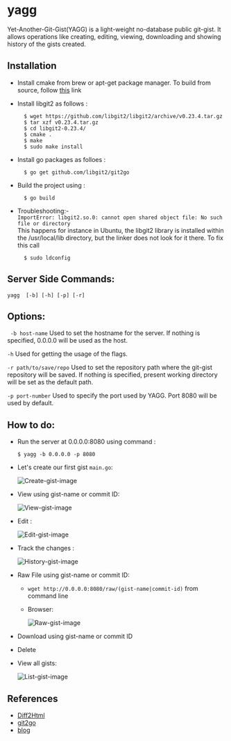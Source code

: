 # yagg

Yet-Another-Git-Gist(YAGG) is a light-weight no-database public git-gist. It allows operations like creating, editing, viewing, downloading and showing history of the gists created.

## Installation


- Install cmake from brew or apt-get package manager. To build from source, follow [this](https://cmake.org/install/) link

- Install libgit2 as follows :
    ```
      $ wget https://github.com/libgit2/libgit2/archive/v0.23.4.tar.gz
      $ tar xzf v0.23.4.tar.gz
      $ cd libgit2-0.23.4/
      $ cmake .
      $ make
      $ sudo make install
    ```

- Install go packages as folloes :
    ```
      $ go get github.com/libgit2/git2go
    ```

- Build the project using :
    ```
      $ go build
    ```


- Troubleshooting:-  
    ```ImportError: libgit2.so.0: cannot open shared object file: No such file or directory```  
         This happens for instance in Ubuntu, the libgit2 library is installed within the /usr/local/lib directory, but the linker does not look for it there.
         To fix this call
    ```
      $ sudo ldconfig
    ```

## Server Side Commands:

```
yagg  [-b] [-h] [-p] [-r]
```

## Options:


``` -b host-name```
    Used to set the hostname for the server. If nothing is specified, 0.0.0.0 will be used as the host.

``` -h ```
    Used for getting the usage of the flags.

``` -r path/to/save/repo ```
     Used to set the repository path where the git-gist repository will be saved. If nothing is specified, present working directory will be set as the default path.

``` -p port-number ```
     Used to specify the port used by YAGG. Port 8080 will be used by default.

## How to do:

- Run the server at 0.0.0.0:8080 using command :

  ```
  $ yagg -b 0.0.0.0 -p 8080
  ```

- Let's create our first gist ``` main.go ```:

    ![Create-gist-image](https://github.com/gophergala2016/yagg/blob/master/images/create_gist.png "create")

- View using gist-name or commit ID:

    ![View-gist-image](https://github.com/gophergala2016/yagg/blob/master/images/view_gist.png "view")

- Edit :

    ![Edit-gist-image](https://github.com/gophergala2016/yagg/blob/master/images/edit_gist.png "edit")

- Track the changes :

    ![History-gist-image](https://github.com/gophergala2016/yagg/blob/master/images/history_gist.png "history")

- Raw File using gist-name or commit ID:
    - ```wget http://0.0.0.0:8080/raw/(gist-name|commit-id)``` from command line
    - Browser:

        ![Raw-gist-image](https://github.com/gophergala2016/yagg/blob/master/images/raw_gist.png "raw")

- Download using gist-name or commit ID

- Delete

- View all gists:

    ![List-gist-image](https://github.com/gophergala2016/yagg/blob/master/images/list_gist.png "list")

 ## References
- [Diff2Html](https://github.com/rtfpessoa/diff2html)
- [git2go](https://godoc.org/github.com/libgit2/git2go)
- [blog](https://blog.gopheracademy.com/advent-2014/git2go-tutorial/)
